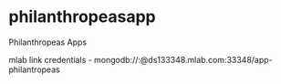 # philanthropeasapp
Philanthropeas Apps

mlab link credentials - mongodb://<dbuser>:<dbpassword>@ds133348.mlab.com:33348/app-philantropeas
